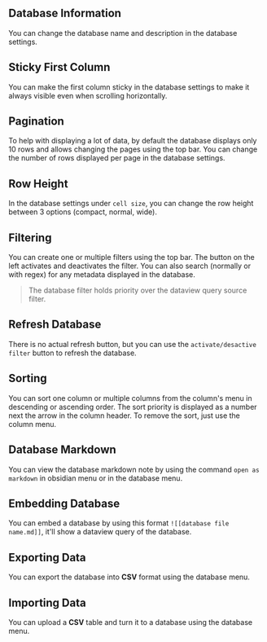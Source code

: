 ## Database Information

You can change the database name and description in the database settings.

## Sticky First Column

You can make the first column sticky in the database settings to make it always visible even when scrolling horizontally.

## Pagination

To help with displaying a lot of data, by default the database displays only 10 rows and allows changing the pages using the top bar. You can change the number of rows displayed per page in the database settings.

## Row Height

In the database settings under `cell size`, you can change the row height between 3 options (compact, normal, wide).

## Filtering

You can create one or multiple filters using the top bar. The button on the left activates and deactivates the filter. You can also search (normally or with regex) for any metadata displayed in the database.

> The database filter holds priority over the dataview query source filter.

## Refresh Database

There is no actual refresh button, but you can use the `activate/desactive filter` button to refresh the database.

## Sorting

You can sort one column or multiple columns from the column's menu in descending or ascending order. The sort priority is displayed as a number next the arrow in the column header. To remove the sort, just use the column menu.

## Database Markdown

You can view the database markdown note by using the command `open as markdown` in obsidian menu or in the database menu.

## Embedding Database

You can embed a database by using this format `![[database file name.md]]`, it'll show a dataview query of the database.

## Exporting Data

You can export the database into **CSV** format using the database menu.

## Importing Data

You can upload a **CSV** table and turn it to a database using the database menu.